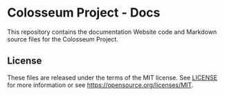 # Colosseum Project - Docs

This repository contains the documentation Website code and Markdown source files for the Colosseum Project.

## License

These files are released under the terms of the MIT license.
See [LICENSE](LICENSE) for more information or see <https://opensource.org/licenses/MIT>.
